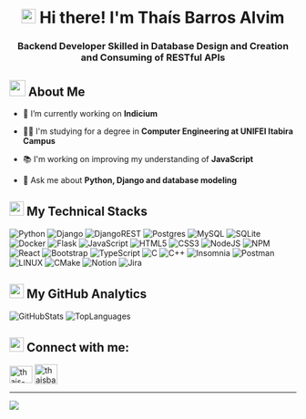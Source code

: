 <!-- Heading -->
<h1 align="center"><img src = "https://raw.githubusercontent.com/MartinHeinz/MartinHeinz/master/wave.gif" width = 25px> Hi there! I'm Thaís Barros Alvim</h3>
<h3 align="center">Backend Developer Skilled in Database Design and Creation and Consuming of RESTful APIs</h3>



### <h2> <img src="https://raw.githubusercontent.com/nixin72/nixin72/master/wave.gif" width="28px" height="28px"></img> About Me </h2>

- 🔭 I’m currently working on **Indicium**

- 👨‍🎓 I'm studying for a degree in **Computer Engineering at UNIFEI Itabira Campus**

- 📚 I'm working on improving my understanding of **JavaScript**

- 💬 Ask me about **Python, Django and database modeling**


### <h2> <img src="https://media2.giphy.com/media/QssGEmpkyEOhBCb7e1/giphy.gif?cid=ecf05e47a0n3gi1bfqntqmob8g9aid1oyj2wr3ds3mg700bl&rid=giphy.gif" width="25px" height="25px"> My Technical Stacks </h2>  

![Python](https://img.shields.io/badge/python-3670A0?style=for-the-badge&logo=python&logoColor=ffdd54) 
![Django](https://img.shields.io/badge/django-%23092E20.svg?style=for-the-badge&logo=django&logoColor=white) 
![DjangoREST](https://img.shields.io/badge/DJANGO-REST-ff1709?style=for-the-badge&logo=django&logoColor=white&color=ff1709&labelColor=gray) 
![Postgres](https://img.shields.io/badge/postgres-%23316192.svg?style=for-the-badge&logo=postgresql&logoColor=white) 
![MySQL](https://img.shields.io/badge/mysql-%2300f.svg?style=for-the-badge&logo=mysql&logoColor=white) 
![SQLite](https://img.shields.io/badge/sqlite-%2307405e.svg?style=for-the-badge&logo=sqlite&logoColor=white) 
![Docker](https://img.shields.io/badge/docker-%230db7ed.svg?style=for-the-badge&logo=docker&logoColor=white) 
![Flask](https://img.shields.io/badge/flask-%23000.svg?style=for-the-badge&logo=flask&logoColor=white) 
![JavaScript](https://img.shields.io/badge/javascript-%23323330.svg?style=for-the-badge&logo=javascript&logoColor=%23F7DF1E) 
![HTML5](https://img.shields.io/badge/html5-%23E34F26.svg?style=for-the-badge&logo=html5&logoColor=white) 
![CSS3](https://img.shields.io/badge/css3-%231572B6.svg?style=for-the-badge&logo=css3&logoColor=white) 
![NodeJS](https://img.shields.io/badge/node.js-6DA55F?style=for-the-badge&logo=node.js&logoColor=white) 
![NPM](https://img.shields.io/badge/NPM-%23000000.svg?style=for-the-badge&logo=npm&logoColor=white) 
![React](https://img.shields.io/badge/react-%2320232a.svg?style=for-the-badge&logo=react&logoColor=%2361DAFB) 
![Bootstrap](https://img.shields.io/badge/bootstrap-%23563D7C.svg?style=for-the-badge&logo=bootstrap&logoColor=white) 
![TypeScript](https://img.shields.io/badge/typescript-%23007ACC.svg?style=for-the-badge&logo=typescript&logoColor=white) 
![C](https://img.shields.io/badge/c-%2300599C.svg?style=for-the-badge&logo=c&logoColor=white) 
![C++](https://img.shields.io/badge/c++-%2300599C.svg?style=for-the-badge&logo=c%2B%2B&logoColor=white) 
![Insomnia](https://img.shields.io/badge/Insomnia-black?style=for-the-badge&logo=insomnia&logoColor=5849BE) 
![Postman](https://img.shields.io/badge/Postman-FF6C37?style=for-the-badge&logo=postman&logoColor=white)
![LINUX](https://img.shields.io/badge/Linux-FCC624?style=for-the-badge&logo=linux&logoColor=black) 
![CMake](https://img.shields.io/badge/CMake-%23008FBA.svg?style=for-the-badge&logo=cmake&logoColor=white) 
![Notion](https://img.shields.io/badge/Notion-%23000000.svg?style=for-the-badge&logo=notion&logoColor=white) 
![Jira](https://img.shields.io/badge/jira-%230A0FFF.svg?style=for-the-badge&logo=jira&logoColor=white) 


### <h2> <img src="https://static.wikia.nocookie.net/toontownrewritten/images/d/d2/StarGoldSpin.gif/revision/latest/scale-to-width-down/40?cb=20210914000745" width="25px" height="25px"> My GitHub Analytics </h2> 

![GitHubStats](https://github-readme-stats.vercel.app/api?username=ThaisBarrosAlvim&theme=tokyonight&hide_border=false&include_all_commits=true&count_private=true&hide_title=true&show_icons=true)
![TopLanguages](https://github-readme-stats.vercel.app/api/top-langs/?username=ThaisBarrosAlvim&theme=tokyonight&hide_border=false&include_all_commits=true&count_private=true&layout=compact)



### <h2> <img src="https://icon-library.com/images/loading-gif-icon/loading-gif-icon-20.jpg" width="25px" height="25px"></img> Connect with me: </h2>

<a href="https://linkedin.com/in/thais-barros-alvim" target="blank"><img align="center" src="https://raw.githubusercontent.com/rahuldkjain/github-profile-readme-generator/master/src/images/icons/Social/linked-in-alt.svg" alt="thais-barros-alvim" height="30" width="40" /></a>
<a href="https://www.hackerrank.com/thaisbarrosalvim" target="blank"><img align="center" src="https://raw.githubusercontent.com/rahuldkjain/github-profile-readme-generator/master/src/images/icons/Social/hackerrank.svg" alt="thaisbarrosalvim" height="35" width="40" /></a>

</p>


---

[![](https://visitcount.itsvg.in/api?id=ThaisBarrosAlvim&icon=7&color=6)](https://visitcount.itsvg.in)


